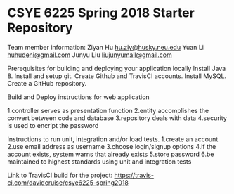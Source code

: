# CSYE 6225 Spring 2018 Starter Repository
Team member information:
Ziyan Hu    hu.ziy@husky.neu.edu
Yuan Li     huhudeni@gmail.com
Junyu Liu   liujunyumail@gmail.com

Prerequisites for building and deploying your application locally
Install Java 8. Install and setup git. Create Github and TravisCI accounts. Install MySQL.
Create a GitHub repository.

Build and Deploy instructions for web application

1.controller serves as presentation function
2.entity accomplishes the convert between code and database
3.repository deals with data
4.security is used to encript the password

Instructions to run unit, integration and/or load tests.
1.create an account
2.use email address as username
3.choose login/signup options
4.if the account exists, system warns that already exists
5.store password
6.be maintained to highest standards using unit and integration tests

Link to TravisCI build for the project: https://travis-ci.com/davidcruise/csye6225-spring2018

